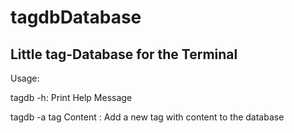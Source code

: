 # tagdbDatabase
## Little tag-Database for the Terminal
Usage:

  tagdb -h: Print Help Message
  
  tagdb -a tag Content : Add a new tag with content to the database
